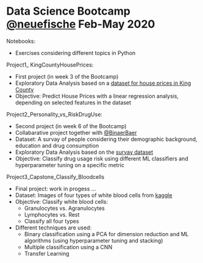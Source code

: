 # Data Science Bootcamp [@neuefische](https://www.neuefische.de/) Feb-May 2020

Notebooks: 
* Exercises considering different topics in Python

Project1_ KingCountyHousePrices:
* First project (in week 3 of the Bootcamp)
* Exploratory Data Analysis based on a [dataset for house prices in King County](Project1_KingCountyHousePrice/King_County_House_prices_dataset.csv)
* Objective: Predict House Prices with a linear regression analysis, depending on selected features in the dataset

Project2_Personality_vs_RiskDrugUse:
* Second project (in week 6 of the Bootcamp)
* Collabarative project together with [@BinaerBaer](https://github.com/BinaerBaer/)
* Dataset: A survay of people considering their demographic background, education and drug consumption
* Exploratory Data Analysis based on the [survay dataset](Project2_Personality_vs_RiskDrugUse/drug_consumption.xls)
* Objective: Classify drug usage risk using different ML classifiers and hyperparameter tuning on a specific metric  

Project3_Capstone_Classify_Bloodcells
* Final project: work in progess ...
* Dataset: Images of four types of white blood cells from [kaggle](https://www.kaggle.com/paultimothymooney/blood-cells)
* Objective: Classify white blood cells:
    * Granulocytes vs. Agranulocytes
    * Lymphocytes vs. Rest
    * Classify all four types
* Different techniques are used:
    * Binary classification using a PCA for dimension reduction and ML algorithms (using hyperparameter tuning and stacking)
    * Multiple classification using a CNN
    * Transfer Learning

